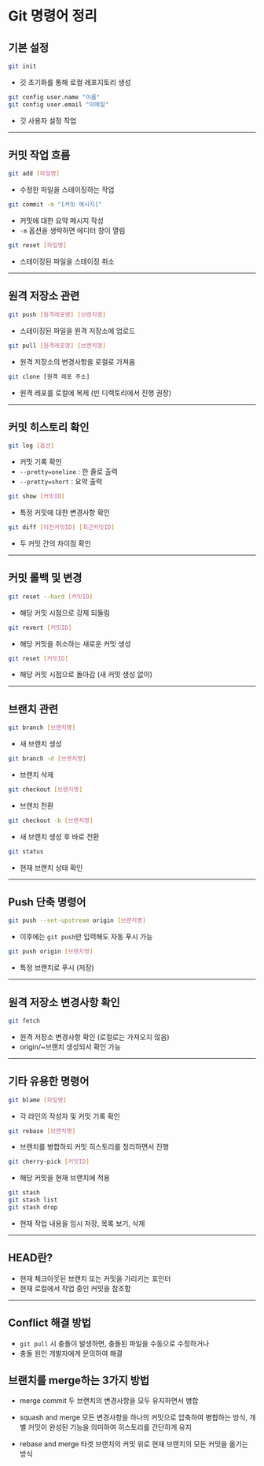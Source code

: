 
# Git 명령어 정리

## 기본 설정

```bash
git init
```
- 깃 초기화를 통해 로컬 레포지토리 생성

```bash
git config user.name "이름"
git config user.email "이메일"
```
- 깃 사용자 설정 작업

---

## 커밋 작업 흐름

```bash
git add [파일명]
```
- 수정한 파일을 스테이징하는 작업

```bash
git commit -m "[커밋 메시지]"
```
- 커밋에 대한 요약 메시지 작성
- `-m` 옵션을 생략하면 에디터 창이 열림

```bash
git reset [파일명]
```
- 스테이징된 파일을 스테이징 취소

---

## 원격 저장소 관련

```bash
git push [원격레포명] [브랜치명]
```
- 스테이징된 파일을 원격 저장소에 업로드

```bash
git pull [원격레포명] [브랜치명]
```
- 원격 저장소의 변경사항을 로컬로 가져옴

```bash
git clone [원격 레포 주소]
```
- 원격 레포를 로컬에 복제 (빈 디렉토리에서 진행 권장)

---

## 커밋 히스토리 확인

```bash
git log [옵션]
```
- 커밋 기록 확인
- `--pretty=oneline` : 한 줄로 출력
- `--pretty=short` : 요약 출력

```bash
git show [커밋ID]
```
- 특정 커밋에 대한 변경사항 확인

```bash
git diff [이전커밋ID] [최근커밋ID]
```
- 두 커밋 간의 차이점 확인

---

## 커밋 롤백 및 변경

```bash
git reset --hard [커밋ID]
```
- 해당 커밋 시점으로 강제 되돌림

```bash
git revert [커밋ID]
```
- 해당 커밋을 취소하는 새로운 커밋 생성

```bash
git reset [커밋ID]
```
- 해당 커밋 시점으로 돌아감 (새 커밋 생성 없이)

---

## 브랜치 관련

```bash
git branch [브랜치명]
```
- 새 브랜치 생성

```bash
git branch -d [브랜치명]
```
- 브랜치 삭제

```bash
git checkout [브랜치명]
```
- 브랜치 전환

```bash
git checkout -b [브랜치명]
```
- 새 브랜치 생성 후 바로 전환

```bash
git status
```
- 현재 브랜치 상태 확인

---

## Push 단축 명령어

```bash
git push --set-upstream origin [브랜치명]
```
- 이후에는 `git push`만 입력해도 자동 푸시 가능

```bash
git push origin [브랜치명]
```
- 특정 브랜치로 푸시 (저장)

---

## 원격 저장소 변경사항 확인

```bash
git fetch
```
- 원격 저장소 변경사항 확인 (로컬로는 가져오지 않음)
- origin/~브랜치 생성되서 확인 가능

---

## 기타 유용한 명령어

```bash
git blame [파일명]
```
- 각 라인의 작성자 및 커밋 기록 확인

```bash
git rebase [브랜치명]
```
- 브랜치를 병합하되 커밋 히스토리를 정리하면서 진행

```bash
git cherry-pick [커밋ID]
```
- 해당 커밋을 현재 브랜치에 적용

```bash
git stash
git stash list
git stash drop
```
- 현재 작업 내용을 임시 저장, 목록 보기, 삭제

---

## HEAD란?

- 현재 체크아웃된 브랜치 또는 커밋을 가리키는 포인터
- 현재 로컬에서 작업 중인 커밋을 참조함

---

## Conflict 해결 방법

- `git pull` 시 충돌이 발생하면, 충돌된 파일을 수동으로 수정하거나
- 충돌 원인 개발자에게 문의하여 해결

## 브랜치를 merge하는 3가지 방법

- merge commit
두 브랜치의 변경사항을 모두 유지하면서 병합

- squash and merge
모든 변경사항을 하나의 커밋으로 압축하여 병합하는 방식,
개별 커밋이 완성된 기능을 의미하여 히스토리를 간단하게 유지

- rebase and merge
타겟 브랜치의 커밋 위로 현재 브랜치의 모든 커밋을 옮기는 방식